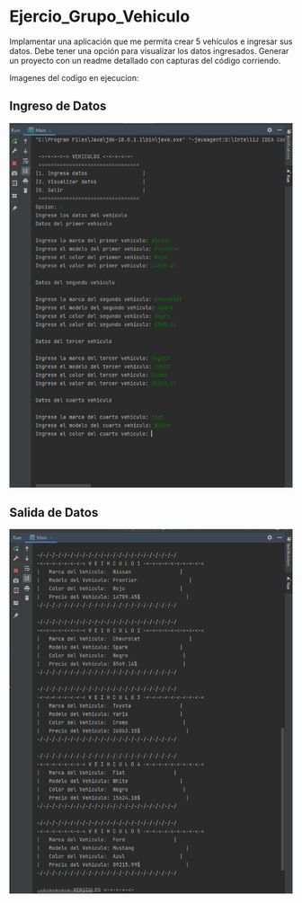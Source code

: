 # Ejercio_Grupo_Vehiculo
Implamentar una aplicación que me permita crear  5 vehículos e ingresar sus datos. Debe tener una opción para visualizar los datos ingresados. Generar un proyecto con un readme detallado con capturas del código corriendo.

Imagenes del codigo en ejecucion:

## Ingreso de Datos

![Entrada de Datos](https://github.com/FranklinJPC/Ejercio_Grupo_Vehiculo/blob/master/Programa%20Corriendo/cap1.png)

## Salida de Datos

![Salida de Datos](https://github.com/FranklinJPC/Ejercio_Grupo_Vehiculo/blob/master/Programa%20Corriendo/cap2.png)

